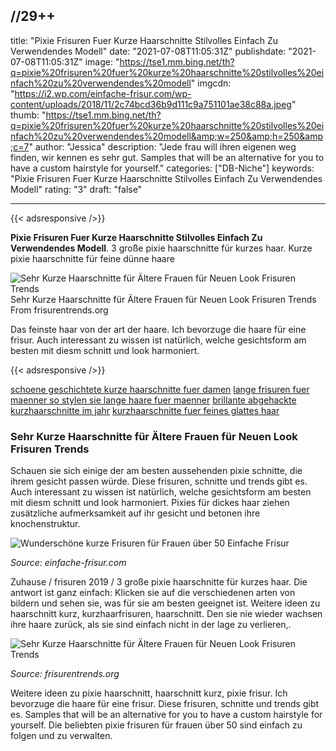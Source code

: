 //29++
---
title: "Pixie Frisuren Fuer Kurze Haarschnitte Stilvolles Einfach Zu Verwendendes Modell"
date: "2021-07-08T11:05:31Z"
publishdate: "2021-07-08T11:05:31Z"
image: "https://tse1.mm.bing.net/th?q=pixie%20frisuren%20fuer%20kurze%20haarschnitte%20stilvolles%20einfach%20zu%20verwendendes%20modell"
imgcdn: "https://i2.wp.com/einfache-frisur.com/wp-content/uploads/2018/11/2c74bcd36b9d111c9a751101ae38c88a.jpeg"
thumb: "https://tse1.mm.bing.net/th?q=pixie%20frisuren%20fuer%20kurze%20haarschnitte%20stilvolles%20einfach%20zu%20verwendendes%20modell&amp;w=250&amp;h=250&amp;c=7"
author: "Jessica"
description: "Jede frau will ihren eigenen weg finden, wir kennen es sehr gut. Samples that will be an alternative for you to have a custom hairstyle for yourself."
categories: ["DB-Niche"]
keywords: "Pixie Frisuren Fuer Kurze Haarschnitte Stilvolles Einfach Zu Verwendendes Modell"
rating: "3"
draft: "false"

---


{{< adsresponsive />}}

**Pixie Frisuren Fuer Kurze Haarschnitte Stilvolles Einfach Zu Verwendendes Modell**. 3 große pixie haarschnitte für kurzes haar. Kurze pixie haarschnitte für feine dünne haare


![Sehr Kurze Haarschnitte für Ältere Frauen für Neuen Look Frisuren Trends](https://tse1.mm.bing.net/th?q=pixie%20frisuren%20fuer%20kurze%20haarschnitte%20stilvolles%20einfach%20zu%20verwendendes%20modell "Sehr Kurze Haarschnitte für Ältere Frauen für Neuen Look Frisuren Trends")
Sehr Kurze Haarschnitte für Ältere Frauen für Neuen Look Frisuren Trends From frisurentrends.org

Das feinste haar von der art der haare. Ich bevorzuge die haare für eine frisur. Auch interessant zu wissen ist natürlich, welche gesichtsform am besten mit diesm schnitt und look harmoniert.

{{< adsresponsive />}}

[schoene geschichtete kurze haarschnitte fuer damen](/schoene-geschichtete-kurze-haarschnitte-fuer-damen/) [lange frisuren fuer maenner so stylen sie lange haare fuer maenner](/lange-frisuren-fuer-maenner-so-stylen-sie-lange-haare-fuer-maenner/) [brillante abgehackte kurzhaarschnitte im jahr](/brillante-abgehackte-kurzhaarschnitte-im-jahr/) [kurzhaarschnitte fuer feines glattes haar](/kurzhaarschnitte-fuer-feines-glattes-haar/) 

### Sehr Kurze Haarschnitte für Ältere Frauen für Neuen Look Frisuren Trends
Schauen sie sich einige der am besten aussehenden pixie schnitte, die ihrem gesicht passen würde. Diese frisuren, schnitte und trends gibt es. Auch interessant zu wissen ist natürlich, welche gesichtsform am besten mit diesm schnitt und look harmoniert. Pixies für dickes haar ziehen zusätzliche aufmerksamkeit auf ihr gesicht und betonen ihre knochenstruktur.


![Wunderschöne kurze Frisuren für Frauen über 50 Einfache Frisur](https://i2.wp.com/einfache-frisur.com/wp-content/uploads/2018/11/2c74bcd36b9d111c9a751101ae38c88a.jpeg "Wunderschöne kurze Frisuren für Frauen über 50 Einfache Frisur")

*Source: einfache-frisur.com*

Zuhause / frisuren 2019 / 3 große pixie haarschnitte für kurzes haar. Die antwort ist ganz einfach: Klicken sie auf die verschiedenen arten von bildern und sehen sie, was für sie am besten geeignet ist. Weitere ideen zu haarschnitt kurz, kurzhaarfrisuren, haarschnitt. Den sie nie wieder wachsen ihre haare zurück, als sie sind einfach nicht in der lage zu verlieren,.


![Sehr Kurze Haarschnitte für Ältere Frauen für Neuen Look Frisuren Trends](https://i2.wp.com/frisurentrends.org/wp-content/uploads/2019/05/7.Short-Hair-for-Older-Women.jpg "Sehr Kurze Haarschnitte für Ältere Frauen für Neuen Look Frisuren Trends")

*Source: frisurentrends.org*

Weitere ideen zu pixie haarschnitt, haarschnitt kurz, pixie frisur. Ich bevorzuge die haare für eine frisur. Diese frisuren, schnitte und trends gibt es. Samples that will be an alternative for you to have a custom hairstyle for yourself. Die beliebten pixie frisuren für frauen über 50 sind einfach zu folgen und zu verwalten.


